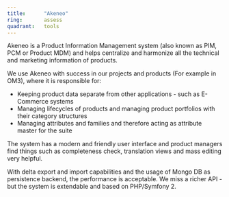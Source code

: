 ```yaml
---
title:      "Akeneo"
ring:       assess
quadrant:   tools
---
```


Akeneo is a Product Information Management system (also known as PIM, PCM or Product MDM) and helps centralize and harmonize all the technical and marketing information of products.

We use Akeneo with success in our projects and products (For example in OM3), where it is responsible for:

- Keeping product data separate from other applications - such as E-Commerce systems
- Managing lifecycles of products and managing product portfolios with their category structures
- Managing attributes and families and therefore acting as attribute master for the suite

The system has a modern and friendly user interface and product managers find things such as completeness check, translation views and mass editing very helpful.

With delta export and import capabilities and the usage of Mongo DB as persistence backend, the performance is acceptable. We miss a richer API - but the system is extendable and based on PHP/Symfony 2.
